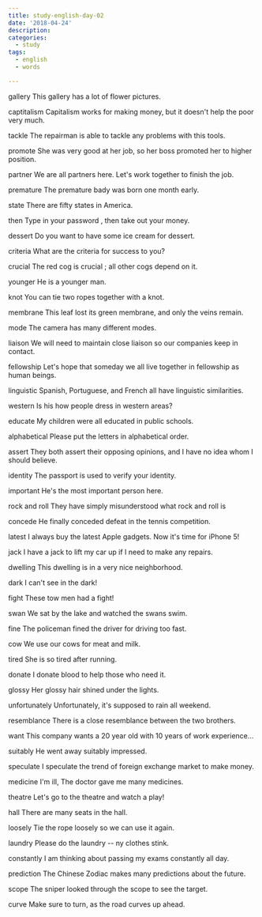```yaml
---
title: study-english-day-02
date: '2018-04-24'
description:
categories:
  - study
tags:
  - english
  - words

---
```

gallery 
This gallery has a lot of flower pictures.

captitalism
Capitalism works for making money, but it doesn't help the poor very much.

tackle
The repairman is able to tackle any problems with this tools.

promote
She was very good at her job, so her boss promoted her to higher position.

partner 
We are all partners here. Let's work together to finish the job.

premature
The premature bady was born one month early.

state
There are fifty states in America.

then
Type in your password , then take out your money.

dessert
Do you want to have some ice cream for dessert.

criteria
What are the criteria for success to you?

crucial
The red cog is crucial ; all other cogs depend on it.

younger
He is a younger man.

knot
You can tie two ropes together with a knot.

membrane
This leaf lost its green membrane, and only the veins remain.

mode
The camera has many different modes.

liaison
We will need to maintain close liaison so our companies keep in contact.

fellowship
Let's hope that someday we all live together in fellowship as human beings.

linguistic
Spanish, Portuguese, and French all have linguistic similarities.

western
Is his how people dress in western areas?

educate
My children were all educated in public schools.

alphabetical
Please put the letters in alphabetical order.

assert
They both assert their opposing opinions, and I have no idea whom I should believe.

identity
The passport is used to verify your identity.

important
He's the most important person here.

rock and roll
They have simply misunderstood what rock and roll is

concede 
He finally conceded defeat in the tennis competition.

latest
I always buy the latest Apple gadgets. Now it's time for iPhone 5!

jack
I have a jack to lift my car up if I need to make any repairs.

dwelling
This dwelling is in a very nice neighborhood.

dark
I can't see in the dark!

fight
These tow men had a fight!

swan
We sat by the lake and watched the swans swim.

fine
The policeman fined the driver for driving too fast.

cow
We use our cows for meat and milk.

tired
She is so tired after running.

donate 
I donate blood to help those who need it.

glossy
Her glossy hair shined under the lights.

unfortunately
Unfortunately, it's supposed to rain all weekend.

resemblance
There is a close resemblance between the two brothers.

want
This company wants a 20 year old with 10 years of work experience...

suitably
He went away suitably impressed.

speculate
I speculate the trend of foreign exchange market to make money.

medicine
I'm ill, The doctor gave me many medicines.

theatre
Let's go to the theatre and watch a play!

hall 
There are many seats in the hall.

loosely
Tie the rope loosely so we can use it again.

laundry
Please do the laundry -- ny clothes stink.

constantly
I am thinking about passing my exams constantly all day.

prediction
The Chinese Zodiac makes many predictions about the future.

scope
The sniper looked through the scope to see the target.

curve
Make sure to turn, as the road curves up ahead.


